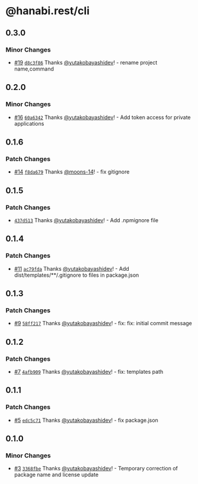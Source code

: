 # @hanabi.rest/cli

## 0.3.0

### Minor Changes

- [#19](https://github.com/hanabi-rest/cli/pull/19) [`d8c3f86`](https://github.com/hanabi-rest/cli/commit/d8c3f86dd2dc23f717cee62d537f208d2c3cca5f) Thanks [@yutakobayashidev](https://github.com/yutakobayashidev)! - rename project name,command

## 0.2.0

### Minor Changes

- [#16](https://github.com/hanabi-rest/cli/pull/16) [`60a6342`](https://github.com/hanabi-rest/cli/commit/60a63428c1859995c0fab3d53626239b0f099808) Thanks [@yutakobayashidev](https://github.com/yutakobayashidev)! - Add token access for private applications

## 0.1.6

### Patch Changes

- [#14](https://github.com/hanabi-rest/cli/pull/14) [`f8da679`](https://github.com/hanabi-rest/cli/commit/f8da67971074209415682c90915ccc79e8aaaa73) Thanks [@moons-14](https://github.com/moons-14)! - fix gitignore

## 0.1.5

### Patch Changes

- [`437d513`](https://github.com/hanabi-rest/cli/commit/437d5135f1046130b81c314c968a97fff08d7ec4) Thanks [@yutakobayashidev](https://github.com/yutakobayashidev)! - Add .npmignore file

## 0.1.4

### Patch Changes

- [#11](https://github.com/hanabi-rest/cli/pull/11) [`ac79fda`](https://github.com/hanabi-rest/cli/commit/ac79fdab032d3febe07773ba9316a55f075ed0c7) Thanks [@yutakobayashidev](https://github.com/yutakobayashidev)! - Add dist/templates/\*\*/.gitignore to files in package.json

## 0.1.3

### Patch Changes

- [#9](https://github.com/hanabi-rest/cli/pull/9) [`58ff217`](https://github.com/hanabi-rest/cli/commit/58ff2170ab1c600f083dd31500164c75a0ebc843) Thanks [@yutakobayashidev](https://github.com/yutakobayashidev)! - fix: fix: initial commit message

## 0.1.2

### Patch Changes

- [#7](https://github.com/hanabi-rest/cli/pull/7) [`4afb909`](https://github.com/hanabi-rest/cli/commit/4afb909067d58eb08ad02bb588008758e54158fc) Thanks [@yutakobayashidev](https://github.com/yutakobayashidev)! - fix: templates path

## 0.1.1

### Patch Changes

- [#5](https://github.com/hanabi-rest/cli/pull/5) [`edc5c71`](https://github.com/hanabi-rest/cli/commit/edc5c71c49b228d865b1d8cdd4fffb1ab3df50e4) Thanks [@yutakobayashidev](https://github.com/yutakobayashidev)! - fix package.json

## 0.1.0

### Minor Changes

- [#3](https://github.com/hanabi-rest/cli/pull/3) [`3368fbe`](https://github.com/hanabi-rest/cli/commit/3368fbe8d708f8123dbe1cdc63ebef0c94fb96ff) Thanks [@yutakobayashidev](https://github.com/yutakobayashidev)! - Temporary correction of package name and license update
